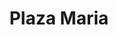 ---
title: Plaza Maria
phone: (408) 293-5253
website: https://www.mercyhousing.org/california/plaza-maria
management: Mercy Housing Management Group
tags: []
---